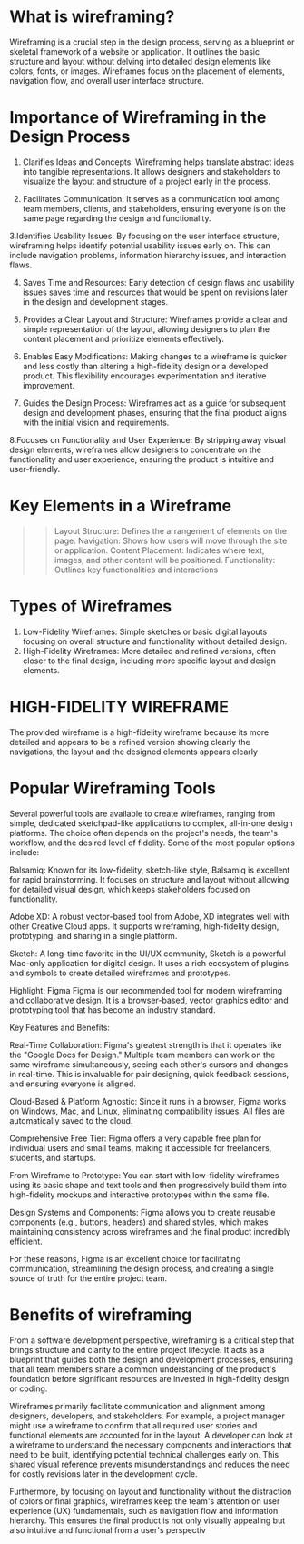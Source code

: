 # What is wireframing?
Wireframing is a crucial step in the design process, serving as a blueprint or skeletal framework of a website or application.
It outlines the basic structure and layout without delving into detailed design elements like colors, fonts, or images. 
Wireframes focus on the placement of elements, navigation flow, and overall user interface structure.
# Importance of Wireframing in the Design Process

1. Clarifies Ideas and Concepts:
Wireframing helps translate abstract ideas into tangible representations. It allows designers and stakeholders to visualize the layout and structure of a project early in the process.

2. Facilitates Communication:
It serves as a communication tool among team members, clients, and stakeholders, ensuring everyone is on the same page regarding the design and functionality.

3.Identifies Usability Issues:
By focusing on the user interface structure, wireframing helps identify potential usability issues early on. This can include navigation problems, information hierarchy issues, and interaction flaws.

4. Saves Time and Resources:
Early detection of design flaws and usability issues saves time and resources that would be spent on revisions later in the design and development stages.

5. Provides a Clear Layout and Structure:
Wireframes provide a clear and simple representation of the layout, allowing designers to plan the content placement and prioritize elements effectively.

6. Enables Easy Modifications:
Making changes to a wireframe is quicker and less costly than altering a high-fidelity design or a developed product. This flexibility encourages experimentation and iterative improvement.

7. Guides the Design Process:
Wireframes act as a guide for subsequent design and development phases, ensuring that the final product aligns with the initial vision and requirements.

8.Focuses on Functionality and User Experience:
By stripping away visual design elements, wireframes allow designers to concentrate on the functionality and user experience, ensuring the product is intuitive and user-friendly.

# Key Elements in a Wireframe
>>Layout Structure: Defines the arrangement of elements on the page.
>>Navigation: Shows how users will move through the site or application.
>>Content Placement: Indicates where text, images, and other content will be positioned.
>>Functionality: Outlines key functionalities and interactions

# Types of Wireframes
1. Low-Fidelity Wireframes: Simple sketches or basic digital layouts focusing on overall structure and functionality without detailed design.
2. High-Fidelity Wireframes: More detailed and refined versions, often closer to the final design, including more specific layout and design elements.

# HIGH-FIDELITY WIREFRAME
The provided wireframe is a high-fidelity wireframe because its more detailed and appears to be a refined version showing clearly the navigations, the layout and the designed elements appears clearly

# Popular Wireframing Tools
Several powerful tools are available to create wireframes, ranging from simple, dedicated sketchpad-like applications to complex, all-in-one design platforms. The choice often depends on the project's needs, the team's workflow, and the desired level of fidelity. Some of the most popular options include:

Balsamiq: Known for its low-fidelity, sketch-like style, Balsamiq is excellent for rapid brainstorming. It focuses on structure and layout without allowing for detailed visual design, which keeps stakeholders focused on functionality.

Adobe XD: A robust vector-based tool from Adobe, XD integrates well with other Creative Cloud apps. It supports wireframing, high-fidelity design, prototyping, and sharing in a single platform.

Sketch: A long-time favorite in the UI/UX community, Sketch is a powerful Mac-only application for digital design. It uses a rich ecosystem of plugins and symbols to create detailed wireframes and prototypes.

Highlight: Figma
Figma is our recommended tool for modern wireframing and collaborative design. It is a browser-based, vector graphics editor and prototyping tool that has become an industry standard.

Key Features and Benefits:

Real-Time Collaboration: Figma's greatest strength is that it operates like the "Google Docs for Design." Multiple team members can work on the same wireframe simultaneously, seeing each other's cursors and changes in real-time. This is invaluable for pair designing, quick feedback sessions, and ensuring everyone is aligned.

Cloud-Based & Platform Agnostic: Since it runs in a browser, Figma works on Windows, Mac, and Linux, eliminating compatibility issues. All files are automatically saved to the cloud.

Comprehensive Free Tier: Figma offers a very capable free plan for individual users and small teams, making it accessible for freelancers, students, and startups.

From Wireframe to Prototype: You can start with low-fidelity wireframes using its basic shape and text tools and then progressively build them into high-fidelity mockups and interactive prototypes within the same file.

Design Systems and Components: Figma allows you to create reusable components (e.g., buttons, headers) and shared styles, which makes maintaining consistency across wireframes and the final product incredibly efficient.

For these reasons, Figma is an excellent choice for facilitating communication, streamlining the design process, and creating a single source of truth for the entire project team.



# Benefits of wireframing 
From a software development perspective, wireframing is a critical step that brings structure and clarity to the entire project lifecycle. It acts as a blueprint that guides both the design and development processes, ensuring that all team members share a common understanding of the product's foundation before significant resources are invested in high-fidelity design or coding.

Wireframes primarily facilitate communication and alignment among designers, developers, and stakeholders. For example, a project manager might use a wireframe to confirm that all required user stories and functional elements are accounted for in the layout. A developer can look at a wireframe to understand the necessary components and interactions that need to be built, identifying potential technical challenges early on. This shared visual reference prevents misunderstandings and reduces the need for costly revisions later in the development cycle.

Furthermore, by focusing on layout and functionality without the distraction of colors or final graphics, wireframes keep the team's attention on user experience (UX) fundamentals, such as navigation flow and information hierarchy. This ensures the final product is not only visually appealing but also intuitive and functional from a user's perspectiv
